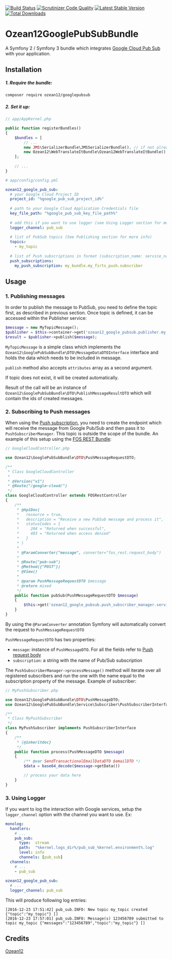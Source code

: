 [![Build Status](https://travis-ci.org/ozean12/GooglePubSubBundle.svg?branch=master)](https://travis-ci.org/ozean12/GooglePubSubBundle)
[![Scrutinizer Code Quality](https://scrutinizer-ci.com/g/ozean12/GooglePubSubBundle/badges/quality-score.png?b=master)](https://scrutinizer-ci.com/g/ozean12/GooglePubSubBundle/?branch=master)
[![Latest Stable Version](https://poser.pugx.org/ozean12/googlepubsub/v/stable.png)](https://packagist.org/packages/ozean12/googlepubsub)
[![Total Downloads](https://poser.pugx.org/ozean12/googlepubsub/downloads.png)](https://packagist.org/packages/ozean12/googlepubsub)

# Ozean12GooglePubSubBundle
A Symfony 2 / Symfony 3 bundle which integrates [Google Cloud Pub Sub](https://cloud.google.com/pubsub/docs/overview) with your application.
## Installation
##### 1. Require the bundle:
```bash
composer require ozean12/googlepubsub
```
##### 2. Set it up:

```php
// app/AppKernel.php

public function registerBundles()
{
    $bundles = [
        // ...
        new JMS\SerializerBundle\JMSSerializerBundle(), // if not already enabled
        new Ozean12\WebTranslateItBundle\Ozean12WebTranslateItBundle(),
    ];
    
    // ...
}
```

```yaml
# app/config/config.yml

ozean12_google_pub_sub:
  # your Google Cloud Project ID
  project_id: "%google_pub_sub_project_id%"
  
  # path to your Google Cloud Application Credentials file
  key_file_path: "%google_pub_sub_key_file_path%"
  
  # add this if you want to use logger (see Using Logger section for more info)
  logger_channel: pub_sub
  
  # list of PubSub topics (See Publishing section for more info)
  topics:
    - my_topic
    
  # list of Push subscriptions in format (subscription_name: service_name) (see Subscribing to Push messages section for more info)
  push_subscriptions:
    my_push_subscription: my_bundle.my_firts_push.subscriber

```
## Usage
### 1. Publishing messages
In order to publish the message to PubSub, you need to define the topic first, as described in previous section.
Once topic is defined, it can be accessed within the Publisher service:

```php
$message = new MyTopicMessage();
$publisher = $this->container->get('ozean12_google_pubsub.publisher.my_topic');
$result = $publisher->publish($message);
```

`MyTopicMessage` is a simple class which implements the `Ozean12\GooglePubSubBundle\DTO\MessageDataDTOInterface` interface and holds the data which needs to be included in message.

`publish` method also accepts `attributes` array as a second argument.
 
If topic does not exist, it will be created automatically.
 
Result of the call will be an instance of `Ozean12\GooglePubSubBundle\DTO\PublishMessageResultDTO` which will contain the ids of created messages.
### 2. Subscribing to Push messages
When using the [Push subscription](https://cloud.google.com/pubsub/docs/subscriber#overview-of-subscriptions), you need to create the endpoint which will receive the message from Google Pub/Sub and then pass it to `PushSubscriberManager`. This topic is outside the scope of the bundle. An example of this setup using the [FOS REST Bundle](http://symfony.com/doc/current/bundles/FOSRestBundle/index.html):
```php
// GoogleCloudController.php

use Ozean12\GooglePubSubBundle\DTO\PushMessageRequestDTO;

/**
 * Class GoogleCloudController
 *
 * @Version("v1")
 * @Route("/google-cloud/")
 */
class GoogleCloudController extends FOSRestController
{
    /**
     * @ApiDoc(
     *   resource = true,
     *   description = "Receive a new PubSub message and process it",
     *   statusCodes = {
     *     204 = "Returned when successful",
     *     403 = "Returned when access denied"
     *   }
     * )
     *
     * @ParamConverter("message", converter="fos_rest.request_body")
     *
     * @Route("pub-sub")
     * @Method({"POST"})
     * @View()
     *
     * @param PushMessageRequestDTO $message
     * @return mixed
     */
    public function pubSub(PushMessageRequestDTO $message)
    {
        $this->get('ozean12_google_pubsub.push_subscriber_manager.service')->processMessage($message);
    }
}
```
By using the `@ParamConverter` annotation Symfony will automatically convert the request to `PushMessageRequestDTO`

`PushMessageRequestDTO` has two properties: 
- `message`: instance of `PushMessageDTO`. For all the fields refer to [Push request body](https://cloud.google.com/pubsub/docs/subscriber#receive)
- `subscription`: a string with the name of Pub/Sub subscription

The `PushSubscriberManager->processMessage()` method will iterate over all registered subscribers and run the one with the name equal to the subscription property of the message. Example of subscriber:
```php
// MyPushSubscriber.php

use Ozean12\GooglePubSubBundle\DTO\PushMessageDTO;
use Ozean12\GooglePubSubBundle\Service\Subscriber\PushSubscriberInterface;

/**
 * Class MyPushSubscriber
 */
class MyPushSubscriber implements PushSubscriberInterface
{
    /**
     * {@inheritdoc}
     */
    public function process(PushMessageDTO $message)
    {
        /** @var SendTransactionalEmailDataDTO $emailDTO */
        $data = base64_decode($message->getData())

        // process your data here
    }
}
```
### 3. Using Logger
If you want to log the interaction with Google services, setup the `logger_channel` option with the channel you want to use. Ex:
```yaml
monolog:
  handlers:
    # ...
    pub_sub:
      type:  stream
      path:  "%kernel.logs_dir%/pub_sub_%kernel.environment%.log"
      level: info
      channels: [pub_sub]
  channels:
    # ...
    - pub_sub
    
ozean12_google_pub_sub:
  # ...
  logger_channel: pub_sub
```
This will produce following log entries:
```text
[2016-12-23 17:51:42] pub_sub.INFO: New topic my_topic created {"topic":"my_topic"} []
[2016-12-23 17:57:01] pub_sub.INFO: Message(s) 123456789 submitted to topic my_topic {"messages":"123456789","topic":"my_topic"} []
```

## Credits
[Ozean12](http://ozean12.com)
